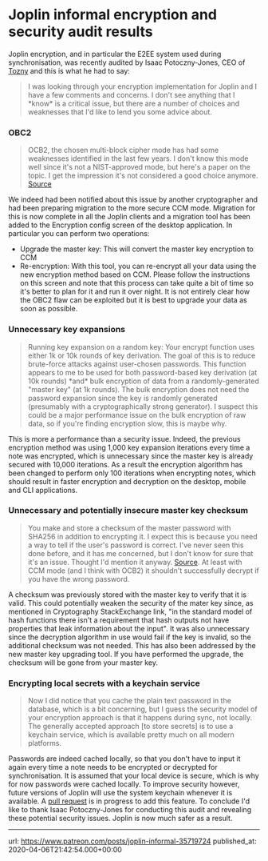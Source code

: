 # Joplin informal encryption and security audit results

Joplin encryption, and in particular the E2EE system used during synchronisation, was recently audited by Isaac Potoczny-Jones, CEO of [Tozny](https://tozny.com) and this is what he had to say:

> I was looking through your encryption implementation for Joplin and I have a few comments and concerns. I don't see anything that I \*know\* is a critical issue, but there are a number of choices and weaknesses that I'd like to lend you some advice about.

### OBC2

> OCB2, the chosen multi-block cipher mode has had some weaknesses identified in the last few years. I don't know this mode well since it's not a NIST-approved mode, but here's a paper on the topic. I get the impression it's not considered a good choice anymore. [Source](https://pdfs.semanticscholar.org/bb95/0d82fd390e732f71d8320530994bfb6d2529.pdf) 

We indeed had been notified about this issue by another cryptographer and had been preparing migration to the more secure CCM mode. Migration for this is now complete in all the Joplin clients and a migration tool has been added to the Encryption config screen of the desktop application. In particular you can perform two operations:

- Upgrade the master key: This will convert the master key encryption to CCM
- Re-encryption: With this tool, you can re-encrypt all your data using the new encryption method based on CCM. Please follow the instructions on this screen and note that this process can take quite a bit of time so it's better to plan for it and run it over night. It is not entirely clear how the OBC2 flaw can be exploited but it is best to upgrade your data as soon as possible.

### Unnecessary key expansions

> Running key expansion on a random key: Your encrypt function uses either 1k or 10k rounds of key derivation. The goal of this is to reduce brute-force attacks against user-chosen passwords. This function appears to me to be used for both password-based key derivation (at 10k rounds) \*and\* bulk encryption of data from a randomly-generated "master key" (at 1k rounds). The bulk encryption does not need the password expansion since the key is randomly generated (presumably with a cryptographically strong generator). I suspect this could be a major performance issue on the bulk encryption of raw data, so if you're finding encryption slow, this is maybe why.

This is more a performance than a security issue. Indeed, the previous encryption method was using 1,000 key expansion iterations every time a note was encrypted, which is unnecessary since the master key is already secured with 10,000 iterations. As a result the encryption algorithm has been changed to perform only 100 iterations when encrypting notes, which should result in faster encryption and decryption on the desktop, mobile and CLI applications.

### Unnecessary and potentially insecure master key checksum

> You make and store a checksum of the master password with SHA256 in addition to encrypting it. I expect this is because you need a way to tell if the user's password is correct. I've never seen this done before, and it has me concerned, but I don't know for sure that it's an issue. Thought I'd mention it anyway. [Source](https://crypto.stackexchange.com/questions/61915/can-i-hash-a-secret-key-and-used-the-hash-as-key-id). At least with CCM mode (and I think with OCB2) it shouldn't successfully decrypt if you have the wrong password.

A checksum was previously stored with the master key to verify that it is valid. This could potentially weaken the security of the mater key since, as mentioned in Cryptography StackExchange link, "in the standard model of hash functions there isn't a requirement that hash outputs not have properties that leak information about the input". It was also unnecessary since the decryption algorithm in use would fail if the key is invalid, so the additional checksum was not needed.
This has also been addressed by the new master key upgrading tool. If you have performed the upgrade, the checksum will be gone from your master key.

### Encrypting local secrets with a keychain service

> Now I did notice that you cache the plain text password in the database, which is a bit concerning, but I guess the security model of your encryption approach is that it happens during sync, not locally. The generally accepted approach \[to store secrets\] is to use a keychain service, which is available pretty much on all modern platforms.

Passwords are indeed cached locally, so that you don't have to input it again every time a note needs to be encrypted or decrypted for synchronisation. It is assumed that your local device is secure, which is why for now passwords were cached locally.
To improve security however, future versions of Joplin will use the system keychain whenever it is available. A [pull request](https://github.com/laurent22/joplin/pull/2861) is in progress to add this feature.
To conclude I'd like to thank Isaac Potoczny-Jones for conducting this audit and revealing these potential security issues. Joplin is now much safer as a result.

* * *

url: https://www.patreon.com/posts/joplin-informal-35719724
published_at: 2020-04-06T21:42:54.000+00:00